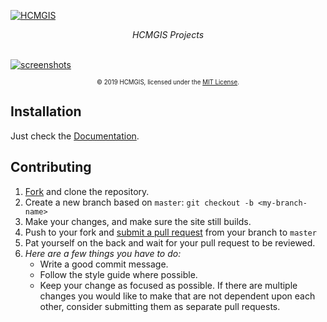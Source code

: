 [![HCMGIS](https://github.com/YoussefRaafatNasry/portfolYOU/blob/master/docs/header.png?raw=true)](https://hcmgis.github.io/profile/)

<div align="center">
    <i>HCMGIS Projects</i><br><br>
</div>

[![screenshots](https://github.com/YoussefRaafatNasry/portfolYOU/blob/master/docs/portfolYOU.gif?raw=true)](https://hcmgis.github.io/profile/)

<div align="center">
    <sub><sup>© 2019 HCMGIS, licensed under the <a href="./LICENSE">MIT License</a>.</sup></sub>
</div>

## Installation

Just check the [Documentation](https://hcmgis.github.io/profile/docs).

## Contributing

1. [Fork](https://youssefraafatnasry.github.io/portfolYOU/fork) and clone the repository.
1. Create a new branch based on `master`: `git checkout -b <my-branch-name>`
1. Make your changes, and make sure the site still builds.
1. Push to your fork and [submit a pull request](https://youssefraafatnasry.github.io/portfolYOU/compare) from your branch to `master`
1. Pat yourself on the back and wait for your pull request to be reviewed.
1. *Here are a few things you have to do:*
   - Write a good commit message.
   - Follow the style guide where possible.
   - Keep your change as focused as possible. If there are multiple changes you would like to make that are not dependent upon each other, consider submitting them as separate pull requests.
